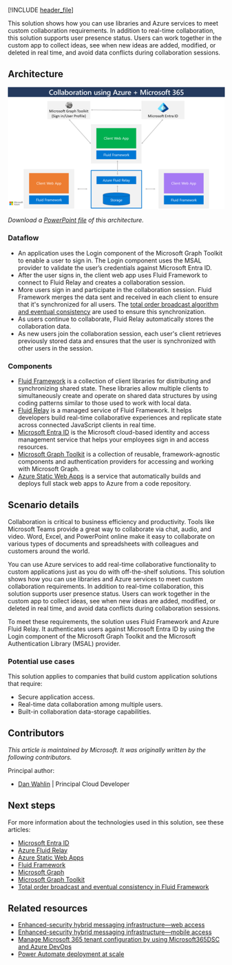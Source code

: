 [!INCLUDE [header_file](../../../includes/sol-idea-header.md)]

This solution shows how you can use libraries and Azure services to meet custom collaboration requirements. In addition to real-time collaboration, this solution supports user presence status. Users can work together in the custom app to collect ideas, see when new ideas are added, modified, or deleted in real time, and avoid data conflicts during collaboration sessions.

## Architecture

![Diagram that shows an architecture for real-time collaboration.](../media/real-time-data-collaboration.png)

*Download a [PowerPoint file](https://arch-center.azureedge.net/Real-time-data-collaboration.pptx) of this architecture.*

### Dataflow

- An application uses the Login component of the Microsoft Graph Toolkit to enable a user to sign in. The Login component uses the MSAL provider to validate the user’s credentials against Microsoft Entra ID.
- After the user signs in, the client web app uses Fluid Framework to connect to Fluid Relay and creates a collaboration session.
- More users sign in and participate in the collaboration session. Fluid Framework merges the data sent and received in each client to ensure that it's synchronized for all users. The [total order broadcast algorithm and eventual consistency](https://fluidframework.com/docs/concepts/tob) are used to ensure this synchronization.  
- As users continue to collaborate, Fluid Relay automatically stores the collaboration data. 
- As new users join the collaboration session, each user's client retrieves previously stored data and ensures that the user is synchronized with other users in the session.

### Components

- [Fluid Framework](https://www.fluidframework.com) is a collection of client libraries for distributing and synchronizing shared state. These libraries allow multiple clients to simultaneously create and operate on shared data structures by using coding patterns similar to those used to work with local data.
- [Fluid Relay](https://azure.microsoft.com/services/fluid-relay) is a managed service of Fluid Framework. It helps developers build real-time collaborative experiences and replicate state across connected JavaScript clients in real time.
- [Microsoft Entra ID](https://azure.microsoft.com/services/active-directory) is the Microsoft cloud-based identity and access management service that helps your employees sign in and access resources.
- [Microsoft Graph Toolkit](/graph/toolkit/overview) is a collection of reusable, framework-agnostic components and authentication providers for accessing and working with Microsoft Graph.
- [Azure Static Web Apps](https://azure.microsoft.com/services/app-service/static) is a service that automatically builds and deploys full stack web apps to Azure from a code repository.

## Scenario details

Collaboration is critical to business efficiency and productivity. Tools like Microsoft Teams provide a great way to collaborate via chat, audio, and video. Word, Excel, and PowerPoint online make it easy to collaborate on various types of documents and spreadsheets with colleagues and customers around the world.  

You can use Azure services to add real-time collaborative functionality to custom applications just as you do with  off-the-shelf solutions. This solution shows how you can use libraries and Azure services to meet custom collaboration requirements. In addition to real-time collaboration, this solution supports user presence status. Users can work together in the custom app to collect ideas, see when new ideas are added, modified, or deleted in real time, and avoid data conflicts during collaboration sessions.

To meet these requirements, the solution uses Fluid Framework and Azure Fluid Relay. It authenticates users against Microsoft Entra ID by using the Login component of the Microsoft Graph Toolkit and the Microsoft Authentication Library (MSAL) provider.

### Potential use cases

This solution applies to companies that build custom application solutions that require:

- Secure application access.
- Real-time data collaboration among multiple users.
- Built-in collaboration data-storage capabilities.

## Contributors

*This article is maintained by Microsoft. It was originally written by the following contributors.*

Principal author:

 * [Dan Wahlin](https://www.linkedin.com/in/danwahlin) | Principal Cloud Developer

## Next steps

For more information about the technologies used in this solution, see these articles:

- [Microsoft Entra ID](/azure/active-directory/fundamentals)
- [Azure Fluid Relay](/azure/azure-fluid-relay)
- [Azure Static Web Apps](/azure/static-web-apps/overview)
- [Fluid Framework](https://fluidframework.com)
- [Microsoft Graph](/graph/overview)
- [Microsoft Graph Toolkit](/graph/toolkit/overview)
- [Total order broadcast and eventual consistency in Fluid Framework](https://fluidframework.com/docs/concepts/tob)

## Related resources

- [Enhanced-security hybrid messaging infrastructure—web access](../../example-scenario/hybrid/secure-hybrid-messaging-web.yml)
- [Enhanced-security hybrid messaging infrastructure—mobile access](../../example-scenario/hybrid/secure-hybrid-messaging-mobile.yml)
- [Manage Microsoft 365 tenant configuration by using Microsoft365DSC and Azure DevOps](../../example-scenario/devops/manage-microsoft-365-tenant-configuration-microsoft365dsc-devops.yml)
- [Power Automate deployment at scale](../../example-scenario/power-automate/power-automate.yml)
